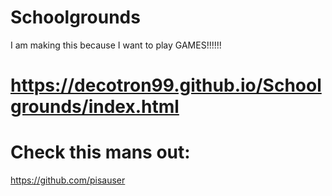 # Schoolgrounds
I am making this because I want to play GAMES!!!!!!

# https://decotron99.github.io/Schoolgrounds/index.html




# Check this mans out:
https://github.com/pisauser
